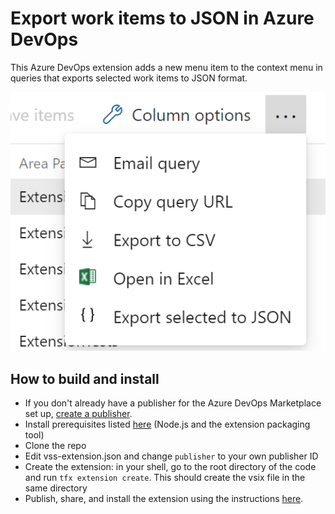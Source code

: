 # Export work items to JSON in Azure DevOps

This Azure DevOps extension adds a new menu item to the context menu in queries that exports
selected work items to JSON format.

![Screenshot](docs/menu_screenshot.png)

## How to build and install

* If you don't already have a publisher for the Azure DevOps Marketplace set up, [create a publisher](https://docs.microsoft.com/en-us/azure/devops/extend/get-started/node?view=azure-devops#package-and-publish-your-extension).
* Install prerequisites listed [here](https://docs.microsoft.com/en-us/azure/devops/extend/get-started/node?view=azure-devops)
  (Node.js and the extension packaging tool)
* Clone the repo
* Edit vss-extension.json and change `publisher` to your own publisher ID
* Create the extension: in your shell, go to the root directory of the code and run `tfx extension create`. This should
  create the vsix file in the same directory
* Publish, share, and install the extension using the instructions [here](https://docs.microsoft.com/en-us/azure/devops/extend/get-started/node?view=azure-devops).
